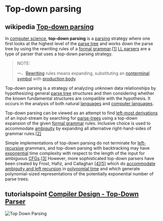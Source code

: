 # Top-down parsing



## wikipedia [Top-down parsing](https://en.wikipedia.org/wiki/Top-down_parsing)

In [computer science](https://en.wikipedia.org/wiki/Computer_science), **top-down parsing** is a [parsing](https://en.wikipedia.org/wiki/Parsing) strategy where one first looks at the highest level of the [parse tree](https://en.wikipedia.org/wiki/Parse_tree) and works down the parse tree by using the rewriting rules of a [formal grammar](https://en.wikipedia.org/wiki/Formal_grammar).[[1\]](https://en.wikipedia.org/wiki/Top-down_parsing#cite_note-GruneJacobs2007-1) [LL parsers](https://en.wikipedia.org/wiki/LL_parser) are a type of parser that uses a top-down parsing strategy.

> NOTE: 
>
> 一、[Rewriting](https://en.wikipedia.org/wiki/Rewriting) rules means expanding, substituting an  [nonterminal symbol](https://en.wikipedia.org/wiki/Nonterminal_symbol) with [production body](https://en.wikipedia.org/wiki/Production_(computer_science)).

Top-down parsing is a strategy of analyzing unknown data relationships by hypothesizing general [parse tree](https://en.wikipedia.org/wiki/Parse_tree) structures and then considering whether the known fundamental structures are compatible with the hypothesis. It occurs in the analysis of both natural [languages](https://en.wikipedia.org/wiki/Language) and [computer languages](https://en.wikipedia.org/wiki/Computer_language).

Top-down parsing can be viewed as an attempt to find [left-most derivations](https://en.wikipedia.org/wiki/Context-free_grammar#Derivations_and_syntax_trees) of an input-stream by searching for [parse-trees](https://en.wikipedia.org/wiki/Parse_tree) using a top-down expansion of the given [formal grammar](https://en.wikipedia.org/wiki/Formal_grammar) rules. Inclusive choice is used to accommodate [ambiguity](https://en.wikipedia.org/wiki/Syntactic_ambiguity) by expanding all alternative right-hand-sides of grammar rules.[[2\]](https://en.wikipedia.org/wiki/Top-down_parsing#cite_note-AhoSethiUllman_1986-2)

Simple implementations of top-down parsing do not terminate for [left-recursive](https://en.wikipedia.org/wiki/Left_recursion) grammars, and top-down parsing with backtracking may have [exponential](https://en.wikipedia.org/wiki/Exponential_time) time complexity with respect to the length of the input for ambiguous [CFGs](https://en.wikipedia.org/wiki/Context-free_grammar).[[3\]](https://en.wikipedia.org/wiki/Top-down_parsing#cite_note-AhoUllman_1972-3) However, more sophisticated top-down parsers have been created by Frost, Hafiz, and Callaghan [[4\]](https://en.wikipedia.org/wiki/Top-down_parsing#cite_note-FrostHafizCallaghan_2007-4)[[5\]](https://en.wikipedia.org/wiki/Top-down_parsing#cite_note-FrostHafizCallaghan_2008-5) which do [accommodate ambiguity and left recursion](https://en.wikipedia.org/wiki/Top-down_parsing#Accommodating_left_recursion_in_top-down_parsing) in [polynomial time](https://en.wikipedia.org/wiki/Time_complexity#Polynomial_time) and which generate polynomial-sized representations of the potentially exponential number of parse trees.



## tutorialspoint [Compiler Design - Top-Down Parser](https://www.tutorialspoint.com/compiler_design/compiler_design_top_down_parser.htm)



![Top Down Parsing](https://www.tutorialspoint.com/compiler_design/images/top_down_parsing.jpg)
